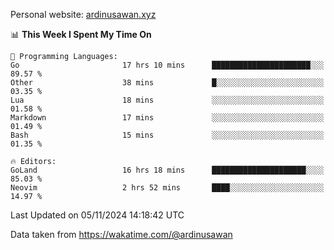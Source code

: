 Personal website: [ardinusawan.xyz](https://ardinusawan.xyz)

<!--START_SECTION:waka-->
📊 **This Week I Spent My Time On** 

```text
💬 Programming Languages: 
Go                       17 hrs 10 mins      ██████████████████████░░░   89.57 % 
Other                    38 mins             █░░░░░░░░░░░░░░░░░░░░░░░░   03.35 % 
Lua                      18 mins             ░░░░░░░░░░░░░░░░░░░░░░░░░   01.58 % 
Markdown                 17 mins             ░░░░░░░░░░░░░░░░░░░░░░░░░   01.49 % 
Bash                     15 mins             ░░░░░░░░░░░░░░░░░░░░░░░░░   01.35 % 

🔥 Editors: 
GoLand                   16 hrs 18 mins      █████████████████████░░░░   85.03 % 
Neovim                   2 hrs 52 mins       ████░░░░░░░░░░░░░░░░░░░░░   14.97 % 
```


 Last Updated on 05/11/2024 14:18:42 UTC
<!--END_SECTION:waka-->
Data taken from https://wakatime.com/@ardinusawan
